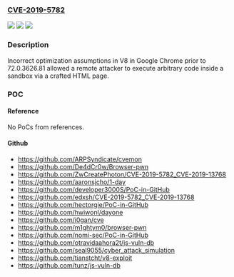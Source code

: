 ### [CVE-2019-5782](https://cve.mitre.org/cgi-bin/cvename.cgi?name=CVE-2019-5782)
![](https://img.shields.io/static/v1?label=Product&message=Chrome&color=blue)
![](https://img.shields.io/static/v1?label=Version&message=%3C%2072.0.3626.81%20&color=brighgreen)
![](https://img.shields.io/static/v1?label=Vulnerability&message=Inappropriate%20implementation&color=brighgreen)

### Description

Incorrect optimization assumptions in V8 in Google Chrome prior to 72.0.3626.81 allowed a remote attacker to execute arbitrary code inside a sandbox via a crafted HTML page.

### POC

#### Reference
No PoCs from references.

#### Github
- https://github.com/ARPSyndicate/cvemon
- https://github.com/De4dCr0w/Browser-pwn
- https://github.com/ZwCreatePhoton/CVE-2019-5782_CVE-2019-13768
- https://github.com/aaronsjcho/1-day
- https://github.com/developer3000S/PoC-in-GitHub
- https://github.com/edxsh/CVE-2019-5782_CVE-2019-13768
- https://github.com/hectorgie/PoC-in-GitHub
- https://github.com/hwiwonl/dayone
- https://github.com/i0gan/cve
- https://github.com/m1ghtym0/browser-pwn
- https://github.com/nomi-sec/PoC-in-GitHub
- https://github.com/otravidaahora2t/js-vuln-db
- https://github.com/seal9055/cyber_attack_simulation
- https://github.com/tianstcht/v8-exploit
- https://github.com/tunz/js-vuln-db

